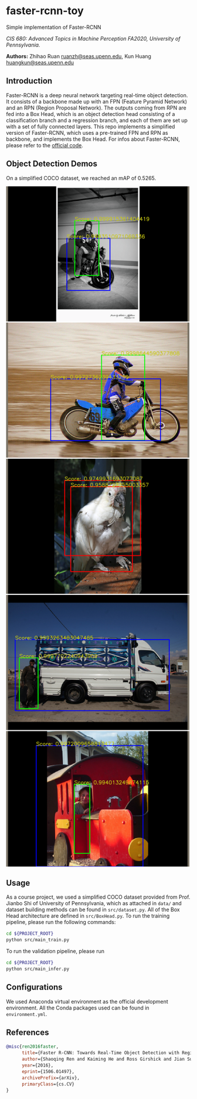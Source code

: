 # faster-rcnn-toy

Simple implementation of Faster-RCNN

*CIS 680: Advanced Topics in Machine Perception FA2020, University of
Pennsylvania.*

**Authors:** Zhihao Ruan ruanzh@seas.upenn.edu, Kun Huang
huangkun@seas.upenn.edu

## Introduction

Faster-RCNN is a deep neural network targeting real-time object detection. It
consists of a backbone made up with an FPN (Feature Pyramid Network) and an RPN
(Region Proposal Network). The outputs coming from RPN are fed into a Box Head,
which is an object detection head consisting of a classification branch and a
regression branch, and each of them are set up with a set of fully connected
layers. This repo implements a simplified version of Faster-RCNN, which uses a
pre-trained FPN and RPN as backbone, and implements the Box Head. For infos
about Faster-RCNN, please refer to the [official
code](https://github.com/ShaoqingRen/faster_rcnn).

## Object Detection Demos

On a simplified COCO dataset, we reached an mAP of 0.5265.

<img src="demo/demo-1.png" width="500"/>

<img src="demo/demo-2.png" width="500"/>

<img src="demo/demo-3.png" width="500"/>

<img src="demo/demo-4.png" width="500"/>

<img src="demo/demo-5.png" width="500"/>

## Usage

As a course project, we used a simplified COCO dataset provided from Prof.
Jianbo Shi of University of Pennsylvania, which as attached in `data/` and
dataset building methods can be found in `src/dataset.py`. All of the Box Head
architecture are defined in `src/BoxHead.py`. To run the training pipeline,
please run the following commands:

```bash
cd ${PROJECT_ROOT}
python src/main_train.py
```

To run the validation pipeline, please run

```bash
cd ${PROJECT_ROOT}
python src/main_infer.py
```

## Configurations

We used Anaconda virtual environment as the official development environment.
All the Conda packages used can be found in `environment.yml`.

## References

```bibtex
@misc{ren2016faster,
      title={Faster R-CNN: Towards Real-Time Object Detection with Region Proposal Networks},
      author={Shaoqing Ren and Kaiming He and Ross Girshick and Jian Sun},
      year={2016},
      eprint={1506.01497},
      archivePrefix={arXiv},
      primaryClass={cs.CV}
}
```

